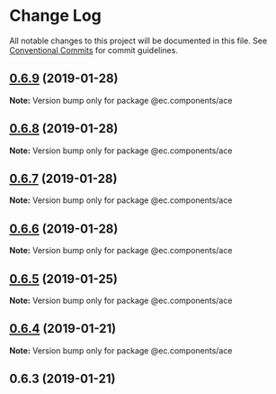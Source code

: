 # Change Log

All notable changes to this project will be documented in this file.
See [Conventional Commits](https://conventionalcommits.org) for commit guidelines.

## [0.6.9](https://github.com/entrecode/ec.components/compare/@ec.components/ace@0.6.8...@ec.components/ace@0.6.9) (2019-01-28)

**Note:** Version bump only for package @ec.components/ace





## [0.6.8](https://github.com/entrecode/ec.components/compare/@ec.components/ace@0.6.7...@ec.components/ace@0.6.8) (2019-01-28)

**Note:** Version bump only for package @ec.components/ace





## [0.6.7](https://github.com/entrecode/ec.components/compare/@ec.components/ace@0.6.6...@ec.components/ace@0.6.7) (2019-01-28)

**Note:** Version bump only for package @ec.components/ace





## [0.6.6](https://github.com/entrecode/ec.components/compare/@ec.components/ace@0.6.5...@ec.components/ace@0.6.6) (2019-01-28)

**Note:** Version bump only for package @ec.components/ace





## [0.6.5](https://github.com/entrecode/ec.components/compare/@ec.components/ace@0.6.4...@ec.components/ace@0.6.5) (2019-01-25)

**Note:** Version bump only for package @ec.components/ace





## [0.6.4](https://github.com/entrecode/ec.components/compare/@ec.components/ace@0.6.3...@ec.components/ace@0.6.4) (2019-01-21)

**Note:** Version bump only for package @ec.components/ace





## 0.6.3 (2019-01-21)
